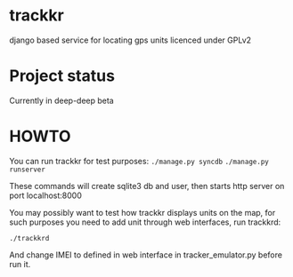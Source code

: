 trackkr
=======

django based service for locating gps units licenced under GPLv2


Project status
=======

Currently in deep-deep beta


HOWTO
=======

You can run trackkr for test purposes:
```./manage.py syncdb```
```./manage.py runserver```

These commands will create sqlite3 db and user, then starts http server on port localhost:8000

You may possibly want to test how trackkr displays units on the map, for such purposes you need to add unit through web interfaces, run trackkrd:

```./trackkrd```

And change IMEI to defined in web interface in tracker_emulator.py before run it.
